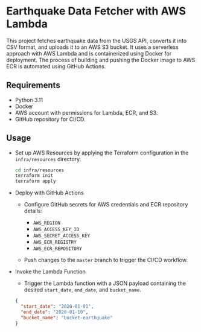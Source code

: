 # Earthquake Data Fetcher with AWS Lambda

This project fetches earthquake data from the USGS API, converts it into CSV format, and uploads it to an AWS S3 bucket. It uses a serverless approach with AWS Lambda and is containerized using Docker for deployment. The process of building and pushing the Docker image to AWS ECR is automated using GitHub Actions.

## Requirements

- Python 3.11
- Docker
- AWS account with permissions for Lambda, ECR, and S3.
- GitHub repository for CI/CD.

## Usage

- Set up AWS Resources by applying the Terraform configuration in the `infra/resources` directory.

  ```bash
  cd infra/resources
  terraform init
  terraform apply
  ```

- Deploy with GitHub Actions

  - Configure GitHub secrets for AWS credentials and ECR repository details:

    - `AWS_REGION`
    - `AWS_ACCESS_KEY_ID`
    - `AWS_SECRET_ACCESS_KEY`
    - `AWS_ECR_REGISTRY`
    - `AWS_ECR_REPOSITORY`

  - Push changes to the `master` branch to trigger the CI/CD workflow.

- Invoke the Lambda Function

  - Trigger the Lambda function with a JSON payload containing the desired `start_date`, `end_date`, and `bucket_name`.

  ```json
  {
    "start_date": "2020-01-01",
    "end_date": "2020-01-10",
    "bucket_name": "bucket-earthquake"
  }
  ```
